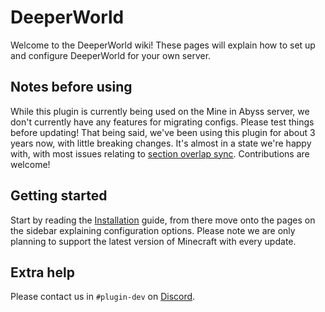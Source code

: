 # DeeperWorld

Welcome to the DeeperWorld wiki! These pages will explain how to set up and configure DeeperWorld for your own server.

## Notes before using

While this plugin is currently being used on the Mine in Abyss server, we don't currently have any features for migrating configs. Please test things before updating! That being said, we've been using this plugin for about 3 years now, with little breaking changes. It's almost in a state we're happy with, with most issues relating to [section overlap sync](https://github.com/MineInAbyss/DeeperWorld#notable-features-that-dont-get-synced-on-overlaps). Contributions are welcome!

## Getting started

Start by reading the [Installation](installation) guide, from there move onto the pages on the sidebar explaining configuration options. Please note we are only planning to support the latest version of Minecraft with every update.

## Extra help

Please contact us in `#plugin-dev` on [Discord](https://discord.gg/QXPCk2y).
